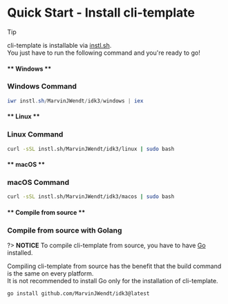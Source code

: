 # Quick Start - Install cli-template

> [!TIP]
> cli-template is installable via [instl.sh](https://instl.sh).\
> You just have to run the following command and you're ready to go!

<!-- tabs:start -->

#### ** Windows **

### Windows Command

```powershell
iwr instl.sh/MarvinJWendt/idk3/windows | iex
```

#### ** Linux **

### Linux Command

```bash
curl -sSL instl.sh/MarvinJWendt/idk3/linux | sudo bash
```

#### ** macOS **

### macOS Command

```bash
curl -sSL instl.sh/MarvinJWendt/idk3/macos | sudo bash
```

#### ** Compile from source **

### Compile from source with Golang

?> **NOTICE**
To compile cli-template from source, you have to have [Go](https://golang.org/) installed.

Compiling cli-template from source has the benefit that the build command is the same on every platform.\
It is not recommended to install Go only for the installation of cli-template.

```command
go install github.com/MarvinJWendt/idk3@latest
```

<!-- tabs:end -->
